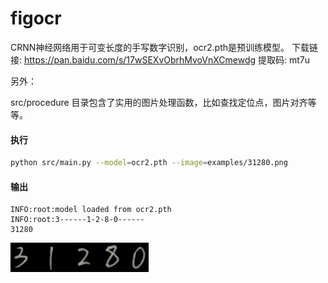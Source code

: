 # figocr
CRNN神经网络用于可变长度的手写数字识别，ocr2.pth是预训练模型。
下载链接: https://pan.baidu.com/s/17wSEXvObrhMvoVnXCmewdg 提取码: mt7u

另外：

src/procedure 目录包含了实用的图片处理函数，比如查找定位点，图片对齐等等。

#### 执行
```bash
python src/main.py --model=ocr2.pth --image=examples/31280.png
```
#### 输出
```
INFO:root:model loaded from ocr2.pth
INFO:root:3------1-2-8-0------
31280
```
![](https://github.com/HuangFJ/figocr/blob/master/examples/31280.png)
